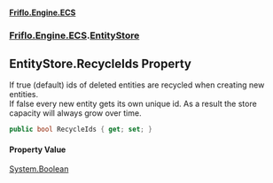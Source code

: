 #### [Friflo.Engine.ECS](index.md 'index')
### [Friflo.Engine.ECS](Friflo.Engine.ECS.md 'Friflo.Engine.ECS').[EntityStore](EntityStore.md 'Friflo.Engine.ECS.EntityStore')

## EntityStore.RecycleIds Property

If true (default) ids of deleted entities are recycled when creating new entities.<br/>
If false every new entity gets its own unique id. As a result the store capacity will always grow over time.

```csharp
public bool RecycleIds { get; set; }
```

#### Property Value
[System.Boolean](https://docs.microsoft.com/en-us/dotnet/api/System.Boolean 'System.Boolean')